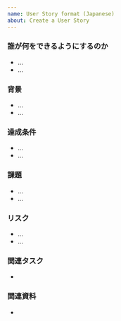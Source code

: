 ```yaml
---
name: User Story format (Japanese)
about: Create a User Story
---
```


### 誰が何をできるようにするのか

* ...
* ...

### 背景

* ...
* ...

### 達成条件

* ...
* ...

### 課題

* ...
* ...

### リスク

* ...
* ...

### 関連タスク

* <The link to Task for User Story>

### 関連資料

* <The link to document>

